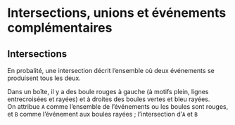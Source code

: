 # **Intersections, unions et événements complémentaires**
## **Intersections**
En probalité, une intersection décrit l’ensemble où deux événements se produisent tous les deux.

Dans un boîte, il y a des boule rouges à gauche (à motifs plein, lignes entrecroisées et rayées) et à droites des boules vertes et bleu rayées.  
On attribue `A` comme l’ensemble de l’événements ou les boules sont rouges, et `B` comme l’événement aux boules rayées ; l’intersection d’`A` et `B`